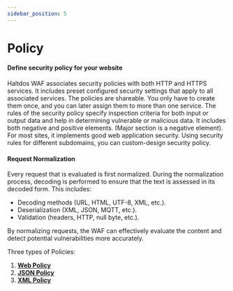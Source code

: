 ```yaml
---
sidebar_position: 5
---
```


# Policy

#### Define security policy for your website

Haltdos WAF associates security policies with both HTTP and HTTPS services. It includes preset configured security settings that apply to all associated services. The policies are shareable. You only have to create them once, and you can later assign them to more than one service. The rules of the security policy specify inspection criteria for both input or output data and help in determining vulnerable or malicious data. It includes both negative and positive elements. (Major section is a negative element). For most sites, it implements good web application security. Using security rules for different subdomains, you can custom-design security policy.

#### Request Normalization  

Every request that is evaluated is first normalized. During the normalization process, decoding is performed to ensure that the text is assessed in its decoded form. This includes:
- Decoding methods (URL, HTML, UTF-8, XML, etc.).  
- Deserialization (XML, JSON, MQTT, etc.).  
- Validation (headers, HTTP, null byte, etc.).  

By normalizing requests, the WAF can effectively evaluate the content and detect potential vulnerabilities more accurately.

Three types of Policies:
1. [**Web Policy**](web_policy.md)
2. [**JSON Policy**](json_policy.md)
3. [**XML Policy**](xml_policy.md)
